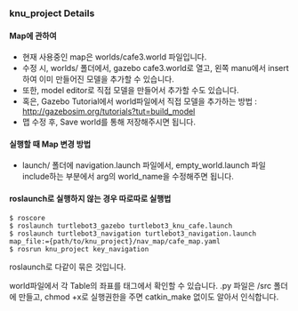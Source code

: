 ### knu_project Details

#### Map에 관하여

- 현재 사용중인 map은 worlds/cafe3.world 파일입니다.
- 수정 시, worlds/ 폴더에서, gazebo cafe3.world로 열고, 왼쪽 manu에서 insert하여 이미 만들어진 모델을 추가할 수 있습니다.
- 또한, model editor로 직접 모델을 만들어서 추가할 수도 있습니다.
- 혹은, Gazebo Tutorial에서 world파일에서 직접 모델을 추가하는 방법 : http://gazebosim.org/tutorials?tut=build_model 
- 맵 수정 후, Save world를 통해 저장해주시면 됩니다.

#### 실행할 때 Map 변경 방법
- launch/ 폴더에 navigation.launch 파일에서, empty_world.launch 파일 include하는 부분에서 arg의 world_name을 수정해주면 됩니다.

#### roslaunch로 실행하지 않는 경우 따로따로 실행법
```
$ roscore
$ roslaunch turtlebot3_gazebo turtlebot3_knu_cafe.launch
$ roslaunch turtlebot3_navigation turtlebot3_navigation.launch map_file:={path/to/knu_project}/nav_map/cafe_map.yaml
$ rosrun knu_project key_navigation
```

roslaunch로 다같이 묶은 것입니다.

world파일에서 각 Table의 좌표를 <Pose> 태그에서 확인할 수 있습니다.
.py 파일은 /src 폴더에 만들고, chmod +x로 실행권한을 주면 catkin_make 없이도 알아서 인식합니다.

